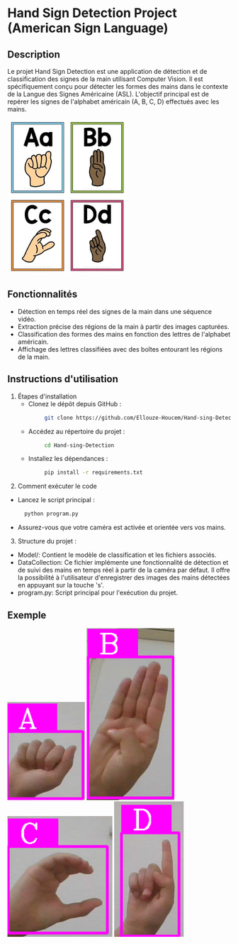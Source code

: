 # Hand Sign Detection Project (American Sign Language)

## Description
Le projet Hand Sign Detection est une application de détection et de classification des signes de la main utilisant Computer Vision. Il est spécifiquement conçu pour détecter les formes des mains dans le contexte de la Langue des Signes Américaine (ASL). L'objectif principal est de repérer les signes de l'alphabet américain (A, B, C, D) effectués avec les mains.

![image](image/ASL.jpg)

## Fonctionnalités
* Détection en temps réel des signes de la main dans une séquence vidéo.
* Extraction précise des régions de la main à partir des images capturées.
* Classification des formes des mains en fonction des lettres de l'alphabet américain.
* Affichage des lettres classifiées avec des boîtes entourant les régions de la main.

## Instructions d'utilisation
1. Étapes d'installation
   * Clonez le dépôt depuis GitHub :
     ```bash
          git clone https://github.com/Ellouze-Houcem/Hand-sing-Detection.git
   * Accédez au répertoire du projet :
     ```bash
          cd Hand-sing-Detection
   * Installez les dépendances :
     ```bash
          pip install -r requirements.txt
2. Comment exécuter le code
  * Lancez le script principal :
     ```bash
       python program.py
   * Assurez-vous que votre caméra est activée et orientée vers vos mains.
3. Structure du projet :
  * Model/: Contient le modèle de classification et les fichiers associés.
  * DataCollection: Ce fichier implémente une fonctionnalité de détection et de suivi des mains en temps réel à partir de la caméra par défaut. Il offre la possibilité à l'utilisateur d'enregistrer des images des mains détectées en appuyant sur la touche 's'.
  * program.py: Script principal pour l'exécution du projet.

## Exemple
![image](image/A.png) ![image](image/B.png) ![image](image/C.png) ![image](image/D.png)
 
